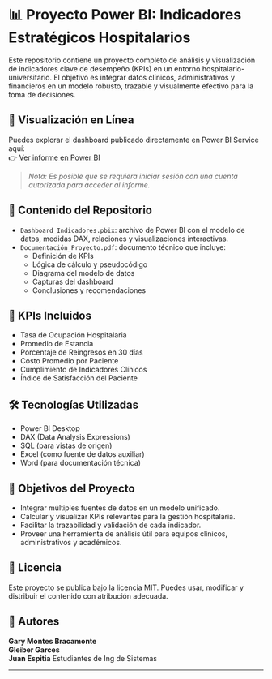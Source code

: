 # 📊 Proyecto Power BI: Indicadores Estratégicos Hospitalarios

Este repositorio contiene un proyecto completo de análisis y visualización de indicadores clave de desempeño (KPIs) en un entorno hospitalario-universitario. El objetivo es integrar datos clínicos, administrativos y financieros en un modelo robusto, trazable y visualmente efectivo para la toma de decisiones.

## 🔗 Visualización en Línea

Puedes explorar el dashboard publicado directamente en Power BI Service aquí:  
👉 [Ver informe en Power BI](https://app.powerbi.com/groups/me/reports/6f05fa71-1c35-4d35-a07a-23b068e20716/c861036011b0aa4a342b?experience=power-bi)

> *Nota: Es posible que se requiera iniciar sesión con una cuenta autorizada para acceder al informe.*

## 📁 Contenido del Repositorio

- `Dashboard_Indicadores.pbix`: archivo de Power BI con el modelo de datos, medidas DAX, relaciones y visualizaciones interactivas.
- `Documentación_Proyecto.pdf`: documento técnico que incluye:
  - Definición de KPIs
  - Lógica de cálculo y pseudocódigo
  - Diagrama del modelo de datos
  - Capturas del dashboard
  - Conclusiones y recomendaciones

## 🧮 KPIs Incluidos

- Tasa de Ocupación Hospitalaria
- Promedio de Estancia
- Porcentaje de Reingresos en 30 días
- Costo Promedio por Paciente
- Cumplimiento de Indicadores Clínicos
- Índice de Satisfacción del Paciente

## 🛠️ Tecnologías Utilizadas

- Power BI Desktop
- DAX (Data Analysis Expressions)
- SQL (para vistas de origen)
- Excel (como fuente de datos auxiliar)
- Word (para documentación técnica)

## 📌 Objetivos del Proyecto

- Integrar múltiples fuentes de datos en un modelo unificado.
- Calcular y visualizar KPIs relevantes para la gestión hospitalaria.
- Facilitar la trazabilidad y validación de cada indicador.
- Proveer una herramienta de análisis útil para equipos clínicos, administrativos y académicos.

## 📄 Licencia

Este proyecto se publica bajo la licencia MIT. Puedes usar, modificar y distribuir el contenido con atribución adecuada.

## 🙋 Autores

**Gary Montes Bracamonte**  
**Gleiber Garces**   
**Juan Espitia**
Estudiantes de Ing de Sistemas

---
